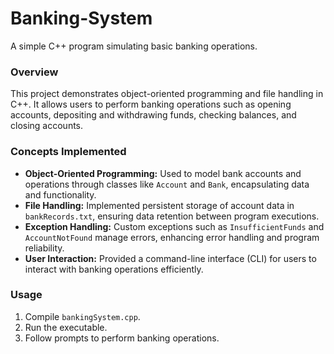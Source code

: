 # Banking-System
A simple C++ program simulating basic banking operations.

### Overview
This project demonstrates object-oriented programming and file handling in C++. It allows users to perform banking operations such as opening accounts, depositing and withdrawing funds, checking balances, and closing accounts.

### Concepts Implemented
- **Object-Oriented Programming:** Used to model bank accounts and operations through classes like `Account` and `Bank`, encapsulating data and functionality.
- **File Handling:** Implemented persistent storage of account data in `bankRecords.txt`, ensuring data retention between program executions.
- **Exception Handling:** Custom exceptions such as `InsufficientFunds` and `AccountNotFound` manage errors, enhancing error handling and program reliability.
- **User Interaction:** Provided a command-line interface (CLI) for users to interact with banking operations efficiently.

### Usage
1. Compile `bankingSystem.cpp`.
2. Run the executable.
3. Follow prompts to perform banking operations.
